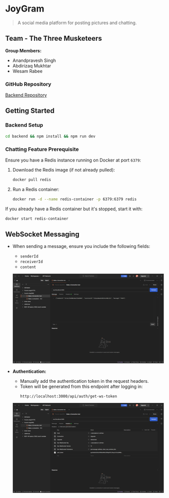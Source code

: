 # JoyGram
> A social media platform for posting pictures and chatting.

## Team - The Three Musketeers  
**Group Members:**  
- Anandpravesh Singh  
- Abdirizaq Mukhtar  
- Wesam Rabee  

### GitHub Repository  
[Backend Repository](https://github.com/Anand-Singh01/Forums_App_MERN_Backend)  

## Getting Started  

### Backend Setup  
```sh
cd backend && npm install && npm run dev
```

### Chatting Feature Prerequisite  
Ensure you have a Redis instance running on Docker at port `6379`:  

1. Download the Redis image (if not already pulled):  
   ```sh
   docker pull redis
   ```  
2. Run a Redis container:  
   ```sh
   docker run -d --name redis-container -p 6379:6379 redis
   ```  

If you already have a Redis container but it's stopped, start it with:  
```sh
docker start redis-container
```

## WebSocket Messaging  
- When sending a message, ensure you include the following fields:  
  - `senderId`
  - `receiverId`
  - `content`

  ![Message Structure](1.png)  

- **Authentication:**  
  - Manually add the authentication token in the request headers.  
  - Token will be generated from this endpoint after logging in:  
    ```
    http://localhost:3000/api/auth/get-ws-token
    ```  

  ![Authentication Token](2.png)
```
